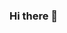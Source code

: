 ### Hi there 👋

<!--
**RovicDeloy2/RovicDeloy2** is a ✨ _special_ ✨ repository because its `README.md` (this file) appears on your GitHub profile.

Here are some ideas to get you started:

-->
